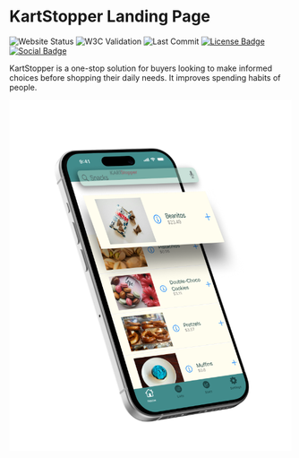 # KartStopper Landing Page

 ![Website Status](https://img.shields.io/website?url=https%3A%2F%2Fashish-brahma.github.io%2Fkartstoppersite%2F)
 ![W3C Validation](https://img.shields.io/w3c-validation/default?targetUrl=https%3A%2F%2Fashish-brahma.github.io%2Fkartstoppersite%2F)
 ![Last Commit](https://img.shields.io/github/last-commit/ashish-brahma/kartstoppersite)
 [![License Badge](https://img.shields.io/github/license/ashish-brahma/kartstoppersite)](https://github.com/ashish-brahma/kartstoppersite?tab=MIT-1-ov-file#)
 [![Social Badge](https://img.shields.io/badge/LinkedIn-Follow_us-blue?style=social&labelColor=black&color=%230969da)](https://www.linkedin.com/company/kartstopper/)

KartStopper is a one-stop solution for buyers looking to make informed choices before shopping their daily needs. It improves spending habits of people.

<picture>
  <source media="(min-width: 1200px)" srcset="content/hero-lg.png">
  <source media="(min-width: 576px)" srcset="content/hero-md.png">
  <img src="content/mockscreen-sm.png" alt="Hero image displaying the app mockup on an iPhone 15 with a red tag image streching across the entire background width.">
</picture>  
